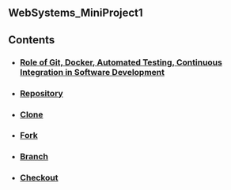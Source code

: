 ## WebSystems_MiniProject1

## Contents
- ### [Role of Git, Docker, Automated Testing, Continuous Integration in Software Development](/SD_Practices.md)
- ### [Repository](/Repository.md)
- ### [Clone](/Clone.md)
- ### [Fork](/Fork.md)
- ### [Branch](/Branch.md)
- ### [Checkout](/Checkout.md)